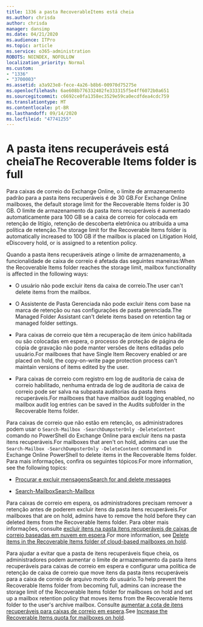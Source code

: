 ```yaml
---
title: 1336 a pasta RecoverableItems está cheia
ms.author: chrisda
author: chrisda
manager: dansimp
ms.date: 04/21/2020
ms.audience: ITPro
ms.topic: article
ms.service: o365-administration
ROBOTS: NOINDEX, NOFOLLOW
localization_priority: Normal
ms.custom:
- "1336"
- "3700003"
ms.assetid: a3a923e8-fece-4a26-b8b6-00970d75275e
ms.openlocfilehash: 6ae608b776332402fe333315f5e4ff6072b0a651
ms.sourcegitcommit: c6692ce0fa1358ec3529e59ca0ecdfdea4cdc759
ms.translationtype: MT
ms.contentlocale: pt-BR
ms.lasthandoff: 09/14/2020
ms.locfileid: "47741255"
---
```

# <a name="the-recoverable-items-folder-is-full"></a><span data-ttu-id="7e752-102">A pasta itens recuperáveis está cheia</span><span class="sxs-lookup"><span data-stu-id="7e752-102">The Recoverable Items folder is full</span></span>

<span data-ttu-id="7e752-103">Para caixas de correio do Exchange Online, o limite de armazenamento padrão para a pasta itens recuperáveis é de 30 GB.</span><span class="sxs-lookup"><span data-stu-id="7e752-103">For Exchange Online mailboxes, the default storage limit for the Recoverable Items folder is 30 GB.</span></span> <span data-ttu-id="7e752-104">O limite de armazenamento da pasta itens recuperáveis é aumentado automaticamente para 100 GB se a caixa de correio for colocada em retenção de litígio, retenção de descoberta eletrônica ou atribuída a uma política de retenção.</span><span class="sxs-lookup"><span data-stu-id="7e752-104">The storage limit for the Recoverable Items folder is automatically increased to 100 GB if the mailbox is placed on Litigation Hold, eDiscovery hold, or is assigned to a retention policy.</span></span>

<span data-ttu-id="7e752-105">Quando a pasta itens recuperáveis atinge o limite de armazenamento, a funcionalidade de caixa de correio é afetada das seguintes maneiras:</span><span class="sxs-lookup"><span data-stu-id="7e752-105">When the Recoverable Items folder reaches the storage limit, mailbox functionality is affected in the following ways:</span></span>

- <span data-ttu-id="7e752-106">O usuário não pode excluir itens da caixa de correio.</span><span class="sxs-lookup"><span data-stu-id="7e752-106">The user can't delete items from the mailbox.</span></span>

- <span data-ttu-id="7e752-107">O Assistente de Pasta Gerenciada não pode excluir itens com base na marca de retenção ou nas configurações de pasta gerenciada.</span><span class="sxs-lookup"><span data-stu-id="7e752-107">The Managed Folder Assistant can't delete items based on retention tag or managed folder settings.</span></span>

- <span data-ttu-id="7e752-108">Para caixas de correio que têm a recuperação de item único habilitada ou são colocadas em espera, o processo de proteção de página de cópia de gravação não pode manter versões de itens editadas pelo usuário.</span><span class="sxs-lookup"><span data-stu-id="7e752-108">For mailboxes that have Single Item Recovery enabled or are placed on hold, the copy-on-write page protection process can't maintain versions of items edited by the user.</span></span>

- <span data-ttu-id="7e752-109">Para caixas de correio com registro em log de auditoria de caixa de correio habilitado, nenhuma entrada de log de auditoria de caixa de correio pode ser salva na subpasta auditorias da pasta itens recuperáveis.</span><span class="sxs-lookup"><span data-stu-id="7e752-109">For mailboxes that have mailbox audit logging enabled, no mailbox audit log entries can be saved in the Audits subfolder in the Recoverable Items folder.</span></span>

<span data-ttu-id="7e752-110">Para caixas de correio que não estão em retenção, os administradores podem usar o `Search-Mailbox -SearchDumpsterOnly -DeleteContent` comando no PowerShell do Exchange Online para excluir itens na pasta itens recuperáveis.</span><span class="sxs-lookup"><span data-stu-id="7e752-110">For mailboxes that aren't on hold, admins can use the `Search-Mailbox -SearchDumpsterOnly -DeleteContent` command in Exchange Online PowerShell to delete items in the Recoverable Items folder.</span></span> <span data-ttu-id="7e752-111">Para mais informações, confira os seguintes tópicos:</span><span class="sxs-lookup"><span data-stu-id="7e752-111">For more information, see the following topics:</span></span>

- [<span data-ttu-id="7e752-112">Procurar e excluir mensagens</span><span class="sxs-lookup"><span data-stu-id="7e752-112">Search for and delete messages</span></span>](https://docs.microsoft.com/microsoft-365/compliance/search-for-and-delete-messagesadmin-help)

- [<span data-ttu-id="7e752-113">Search-Mailbox</span><span class="sxs-lookup"><span data-stu-id="7e752-113">Search-Mailbox</span></span>](https://docs.microsoft.com/powershell/module/exchange/mailboxes/Search-Mailbox)

<span data-ttu-id="7e752-114">Para caixas de correio em espera, os administradores precisam remover a retenção antes de poderem excluir itens da pasta itens recuperáveis.</span><span class="sxs-lookup"><span data-stu-id="7e752-114">For mailboxes that are on hold, admins have to remove the hold before they can deleted items from the Recoverable Items folder.</span></span> <span data-ttu-id="7e752-115">Para obter mais informações, consulte [excluir itens na pasta itens recuperáveis de caixas de correio baseadas em nuvem em espera](https://docs.microsoft.com/microsoft-365/compliance/delete-items-in-the-recoverable-items-folder-of-mailboxes-on-hold).</span><span class="sxs-lookup"><span data-stu-id="7e752-115">For more information, see [Delete items in the Recoverable Items folder of cloud-based mailboxes on hold](https://docs.microsoft.com/microsoft-365/compliance/delete-items-in-the-recoverable-items-folder-of-mailboxes-on-hold).</span></span>

<span data-ttu-id="7e752-116">Para ajudar a evitar que a pasta de itens recuperáveis fique cheia, os administradores podem aumentar o limite de armazenamento da pasta itens recuperáveis para caixas de correio em espera e configurar uma política de retenção de caixa de correio que move itens da pasta itens recuperáveis para a caixa de correio de arquivo morto do usuário.</span><span class="sxs-lookup"><span data-stu-id="7e752-116">To help prevent the Recoverable Items folder from becoming full, admins can increase the storage limit of the Recoverable Items folder for mailboxes on hold and set up a mailbox retention policy that moves items from the Recoverable Items folder to the user's archive mailbox.</span></span> <span data-ttu-id="7e752-117">Consulte [aumentar a cota de itens recuperáveis para caixas de correio em espera](https://docs.microsoft.com/microsoft-365/compliance/increase-the-recoverable-quota-for-mailboxes-on-hold).</span><span class="sxs-lookup"><span data-stu-id="7e752-117">See [Increase the Recoverable Items quota for mailboxes on hold](https://docs.microsoft.com/microsoft-365/compliance/increase-the-recoverable-quota-for-mailboxes-on-hold).</span></span>
